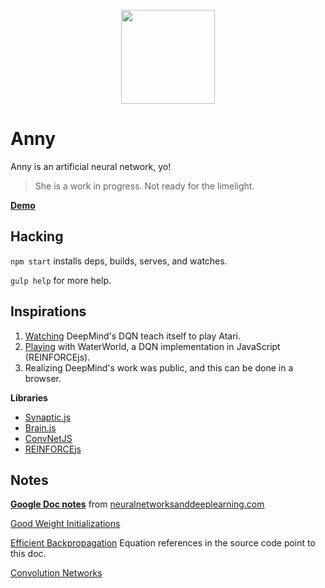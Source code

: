 <p align="center">
  <a href="http://levithomason.github.io/anny/">
    <img height="150" width="150" src="https://raw.githubusercontent.com/levithomason/anny/master/logo.png">
  </a>
</p>

Anny
====

Anny is an artificial neural network, yo!
>She is a work in progress.  Not ready for the limelight.

[**Demo**](http://levithomason.github.io/anny/)

## Hacking

`npm start` installs deps, builds, serves, and watches.

`gulp help` for more help.

## Inspirations

1. [Watching](https://www.youtube.com/watch?v=EfGD2qveGdQ) DeepMind's DQN teach itself to play Atari.
2. [Playing](http://cs.stanford.edu/people/karpathy/reinforcejs/waterworld.html) with WaterWorld, a DQN implementation in JavaScript (REINFORCEjs).
3. Realizing DeepMind's work was public, and this can be done in a browser.

**Libraries**

- [Synaptic.js](https://github.com/cazala/synaptic)
- [Brain.js](https://github.com/cazala/synaptic)
- [ConvNetJS](https://github.com/karpathy/convnetjs)
- [REINFORCEjs](https://github.com/karpathy/reinforcejs)

## Notes

[**Google Doc notes**](https://docs.google.com/document/d/1h-G9qqp-xC_ykq-weEIjtk0IvXdmij3tCDRfP75BJUg/edit?usp=sharing) from [neuralnetworksanddeeplearning.com](http://neuralnetworksanddeeplearning.com/)

[Good Weight Initializations](https://plus.google.com/+SoumithChintala/posts/RZfdrRQWL6u)

[Efficient Backpropagation](http://yann.lecun.com/exdb/publis/pdf/lecun-98b.pdf) Equation references in the source code point to this doc.

[Convolution Networks](http://andrew.gibiansky.com/blog/machine-learning/convolutional-neural-networks/)
